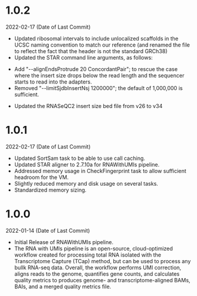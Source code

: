 # 1.0.2
2022-02-17  (Date of Last Commit)

* Updated ribosomal intervals to include unlocalized scaffolds in the UCSC naming convention to match our reference (and renamed the file to reflect the fact that the header is not the standard GRCh38)
* Updated the STAR command line arguments, as follows:
- Add "--alignEndsProtrude 20 ConcordantPair"; to rescue the case where the insert size drops below the read length and the sequencer starts to read into the adapters.
- Removed "--limitSjdbInsertNsj 1200000"; the default of 1,000,000 is sufficient.
* Updated the RNASeQC2 insert size bed file from v26 to v34

# 1.0.1
2022-02-17 (Date of Last Commit)

* Updated SortSam task to be able to use call caching.
* Updated STAR aligner to 2.7.10a for RNAWithUMIs pipeline.
* Addressed memory usage in CheckFingerprint task to allow sufficient headroom for the VM.
* Slightly reduced memory and disk usage on several tasks.
* Standardized memory sizing.

# 1.0.0
2022-01-14 (Date of Last Commit)

* Initial Release of RNAWithUMIs pipeline.
* The RNA with UMIs pipeline is an open-source, cloud-optimized workflow created for processing total RNA isolated with the Transcriptome Capture (TCap) method, but can be used to process any bullk RNA-seq data. Overall, the workflow performs UMI correction, aligns reads to the genome, quantifies gene counts, and calculates quality metrics to produces genome- and transcriptome-aligned BAMs, BAIs, and a merged quality metrics file.

